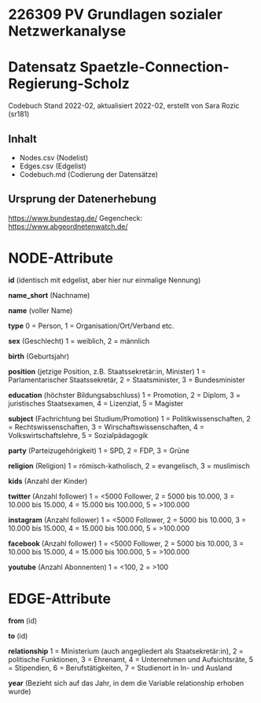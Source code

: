 # 226309 PV Grundlagen sozialer Netzwerkanalyse

# Datensatz Spaetzle-Connection-Regierung-Scholz
Codebuch Stand 2022-02, aktualisiert 2022-02,
erstellt von Sara Rozic (sr181)

## Inhalt
- Nodes.csv (Nodelist)
- Edges.csv (Edgelist)
- Codebuch.md (Codierung der Datensätze)

## Ursprung der Datenerhebung
https://www.bundestag.de/
Gegencheck: https://www.abgeordnetenwatch.de/

# NODE-Attribute

**id** 
(identisch mit edgelist, aber hier nur einmalige Nennung)

**name_short** 
(Nachname)

**name** 
(voller Name)

**type**
0 = Person,
1 = Organisation/Ort/Verband etc.

**sex** 
(Geschlecht)
1 = weiblich, 
2 = männlich

**birth** 
(Geburtsjahr)

**position** 
(jetzige Position, z.B. Staatssekretär:in, Minister)
1 = Parlamentarischer Staatssekretär,
2 = Staatsminister,
3 = Bundesminister

**education** 
(höchster Bildungsabschluss)
1 = Promotion,
2 = Diplom,
3 = juristisches Staatsexamen,
4 = Lizenziat,
5 = Magister

**subject** 
(Fachrichtung bei Studium/Promotion)
1 = Politikwissenschaften,
2 = Rechtswissenschaften,
3 = Wirschaftswissenschaften,
4 = Volkswirtschaftslehre,
5 = Sozialpädagogik

**party** 
(Parteizugehörigkeit)
1 = SPD,
2 = FDP,
3 = Grüne

**religion** 
(Religion)
1 = römisch-katholisch,
2 = evangelisch,
3 = muslimisch

**kids** 
(Anzahl der Kinder)

**twitter** 
(Anzahl follower)
1 = <5000 Follower,
2 = 5000 bis 10.000,
3 = 10.000 bis 15.000,
4 = 15.000 bis 100.000,
5 = >100.000

**instagram** 
(Anzahl follower)
1 = <5000 Follower,
2 = 5000 bis 10.000,
3 = 10.000 bis 15.000,
4 = 15.000 bis 100.000,
5 = >100.000

**facebook** 
(Anzahl follower)
1 = <5000 Follower,
2 = 5000 bis 10.000,
3 = 10.000 bis 15.000,
4 = 15.000 bis 100.000,
5 = >100.000

**youtube** 
(Anzahl Abonnenten)
1 = <100,
2 = >100


# EDGE-Attribute

**from**
(id)

**to**
(id)

**relationship**
1 = Ministerium (auch angegliedert als Staatsekretär:in),
2 = politische Funktionen,
3 = Ehrenamt,
4 = Unternehmen und Aufsichtsräte,
5 = Stipendien,
6 = Berufstätigkeiten,
7 = Studienort in In- und Ausland

**year** 
(Bezieht sich auf das Jahr, in dem die Variable relationship erhoben wurde)

##
